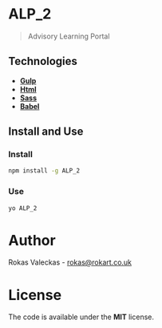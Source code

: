 # ALP_2

> Advisory Learning Portal

## Technologies

- [**Gulp**](http://gulpjs.com)
- [**Html**](https://developer.mozilla.org/es/docs/HTML/HTML5) 
- [**Sass**](http://sass-lang.com)  
- [**Babel**](https://babeljs.io)

## Install and Use

### Install

```bash
npm install -g ALP_2
```

### Use 

```bash
yo ALP_2
```

# Author 

Rokas Valeckas - rokas@rokart.co.uk

# License 

The code is available under the **MIT** license. 
